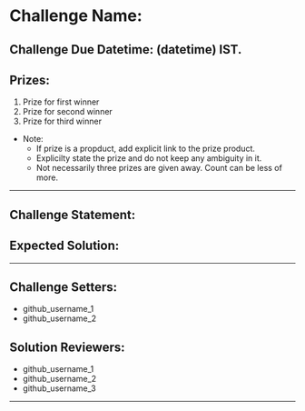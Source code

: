 # Challenge Name:

## Challenge Due Datetime: (datetime) IST.

## Prizes:
  1. Prize for first winner
  2. Prize for second winner
  3. Prize for third winner
  * Note:
    - If prize is a propduct, add explicit link to the prize product.
    - Explicilty state the prize and do not keep any ambiguity in it.
    - Not necessarily three prizes are given away. Count can be less of more.

---------------------------------------------------------------------------------

## Challenge Statement:

## Expected Solution:

---------------------------------------------------------------------------------

## Challenge Setters:
  - github_username_1
  - github_username_2

## Solution Reviewers:
  - github_username_1
  - github_username_2
  - github_username_3

---------------------------------------------------------------------------------
